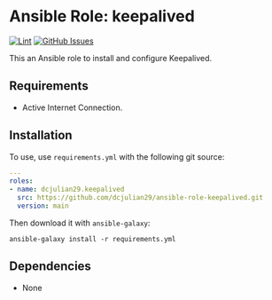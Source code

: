 # Ansible Role: keepalived

[![Lint](https://github.com/dcjulian29/ansible-role-keepalived/actions/workflows/lint.yml/badge.svg)](https://github.com/dcjulian29/ansible-role-keepalived/actions/workflows/lint.yml) [![GitHub Issues](https://img.shields.io/github/issues-raw/dcjulian29/ansible-role-keepalived.svg)](https://github.com/dcjulian29/ansible-role-keepalived/issues)

This an Ansible role to install and configure Keepalived.

## Requirements

- Active Internet Connection.

## Installation

To use, use `requirements.yml` with the following git source:

```yaml
---
roles:
- name: dcjulian29.keepalived
  src: https://github.com/dcjulian29/ansible-role-keepalived.git
  version: main
  ```

Then download it with `ansible-galaxy`:

```shell
ansible-galaxy install -r requirements.yml
```

## Dependencies

- None
